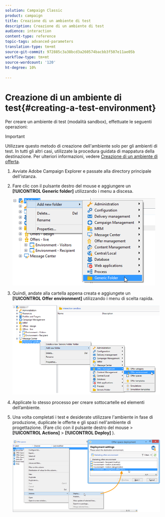 ```yaml
---
solution: Campaign Classic
product: campaign
title: Creazione di un ambiente di test
description: Creazione di un ambiente di test
audience: interaction
content-type: reference
topic-tags: advanced-parameters
translation-type: tm+mt
source-git-commit: 972885c3a38bcd3a260574bacbb3f507e11ae05b
workflow-type: tm+mt
source-wordcount: '120'
ht-degree: 10%

---
```



# Creazione di un ambiente di test{#creating-a-test-environment}

Per creare un ambiente di test (modalità sandbox), effettuate le seguenti operazioni:

>[!IMPORTANT]
>
>Utilizzare questo metodo di creazione dell&#39;ambiente solo per gli ambienti di test. In tutti gli altri casi, utilizzate la procedura guidata di mappatura della destinazione. Per ulteriori informazioni, vedere [Creazione di un ambiente di offerta](../../interaction/using/live-design-environments.md#creating-an-offer-environment).

1. Avviate  Adobe Campaign Explorer e passate alla directory principale dell&#39;istanza.
1. Fare clic con il pulsante destro del mouse e aggiungere un **[!UICONTROL Generic folder]** utilizzando i menu a discesa.

   ![](assets/offer_env_creation_001.png)

1. Quindi, andate alla cartella appena creata e aggiungete un **[!UICONTROL Offer environment]** utilizzando i menu di scelta rapida.

   ![](assets/offer_env_creation_001bis.png)

1. Applicate lo stesso processo per creare sottocartelle ed elementi dell’ambiente.
1. Una volta completati i test e desiderate utilizzare l&#39;ambiente in fase di produzione, duplicate le offerte e gli spazi nell&#39;ambiente di progettazione. (Fare clic con il pulsante destro del mouse > **[!UICONTROL Actions]** > **[!UICONTROL Deploy]** ).

   ![](assets/migration_interaction_5.png)

